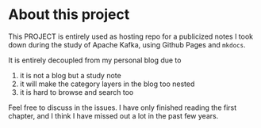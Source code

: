# About this project

This PROJECT is entirely used as hosting repo for a publicized notes I took down during 
the study of Apache Kafka, using Github Pages and `mkdocs`.

It is entirely decoupled from my personal blog due to

1. it is not a blog but a study note
2. it will make the category layers in the blog too nested
3. it is hard to browse and search too

Feel free to discuss in the issues. I have only finished reading the first chapter, 
and I think I have missed out a lot in the past few years.